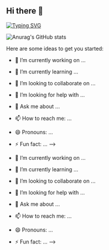 ## Hi there 👋

[![Typing SVG](https://readme-typing-svg.demolab.com?font=Fira+Code&pause=1000&vCenter=true&width=435&lines=Welcome+to+JIhoon's+GitHub)](https://git.io/typing-svg)


![Anurag's GitHub stats](https://github-readme-stats.vercel.app/api?username=hoonZeee&show_icons=true&theme=radical)

Here are some ideas to get you started:

- 🔭 I’m currently working on ...
- 🌱 I’m currently learning ...
- 👯 I’m looking to collaborate on ...
- 🤔 I’m looking for help with ...
- 💬 Ask me about ...
- 📫 How to reach me: ...
- 😄 Pronouns: ...
- ⚡ Fun fact: ...
-->

- 🔭 I’m currently working on ...
- 🌱 I’m currently learning ...
- 👯 I’m looking to collaborate on ...
- 🤔 I’m looking for help with ...
- 💬 Ask me about ...
- 📫 How to reach me: ...
- 😄 Pronouns: ...
- ⚡ Fun fact: ...
-->
